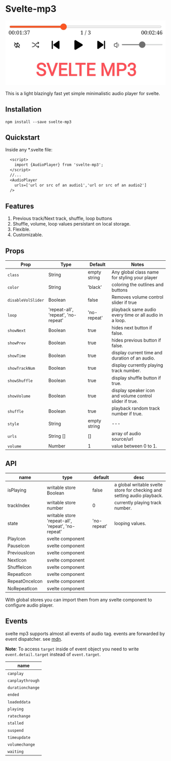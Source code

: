 # Svelte-mp3

<img src="./docs/Logo.jpg" alt="Svelte mp3 Logo" />

This is a light blazingly fast yet simple minimalistic audio player for svelte.

## Installation
    npm install --save svelte-mp3

## Quickstart
Inside any *.svelte file:
  ```svelte
    <script>
      import {AudioPlayer} from 'svelte-mp3';
    </script>
    //...
    <AudioPlayer 
      urls=['url or src of an audio1','url or src of an audio2']
    />
  ```
  ## Features
  1. Previous track/Next track, shuffle, loop buttons
  2. Shuffle, volume, loop values persistant on local storage.
  3. Flexible.
  4. Customizable.


  ## Props
  Prop | Type | Default | Notes
--- | --- | --- | ---
`class` | String | empty string | Any global class name for styling your player
`color` | String | 'black' | coloring the outlines and buttons
`disableVolSlider`  | Boolean | false | Removes volume control slider if true 
`loop`  | 'repeat-all', 'repeat', 'no-repeat' | 'no-repeat' | playback same audio every time or all audio in a loop.
`showNext`  | Boolean | true  | hides next button if false.
`showPrev`  | Boolean | true  | hides previous button if false.
`showTime`  | Boolean | true  | display current time and duration of an audio.
`showTrackNum`  | Boolean | true  | display currently playing track number.
`showShuffle` | Boolean | true  | display shuffle button if true.
`showVolume`  | Boolean | true  | display speaker icon and volume control slider if true.
`shuffle` | Boolean | true  | playback random track number if true.
`style` |  String | empty string  | ---
`urls`  | String [] | []  | array of audio source/url
`volume`  | Number  | 1 | value between 0 to 1.

## API
name  | type |  default | desc  |
--- | --- | --- | --- |
isPlaying| writable store Boolean  | false | a global writable svelte store for checking and setting audio playback.
trackIndex |  writable store number | 0 | currently playing track number.
state | writable store  'repeat-all', 'repeat', 'no-repeat' | 'no-repeat' | looping values.
PlayIcon  | svelte component |   |    | 
  PauseIcon | svelte component |   |    |
PreviousIcon  | svelte component |   |    |
NextIcon  | svelte component |   |    |
ShuffleIcon | svelte component |   |    |
RepeatIcon  | svelte component |   |    |
RepeatOnceIcon  | svelte component |   |    |
NoRepeatIcon | svelte component |   |    |

With global stores you can import them from any svelte component to configure audio player.

## Events

svelte mp3 supports almost all events of audio tag. events are forwarded by event dispatcher.
see [mdn](https://developer.mozilla.org/en-US/docs/Web/HTML/Element/audio#events).

**Note**: To access ```target``` inside of event object you need to write ```event.detail.target``` instead of ```event.target```.

name  |
--- |
`canplay`  |
`canplaythrough`  |
`durationchange`  |
`ended` |
`loadeddata` |
`playing` |
`ratechange` |
`stalled` |
`suspend` |
`timeupdate` |
`volumechange` |
`waiting` |


